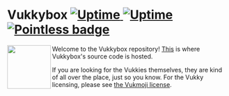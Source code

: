 # Vukkybox [![Uptime](https://img.shields.io/endpoint?url=https%3A%2F%2Fraw.githubusercontent.com%2Flitdevs%2Fupptime%2Fmaster%2Fapi%2Fvukkybox%2Fuptime.json) ![Uptime](https://img.shields.io/endpoint?url=https%3A%2F%2Fraw.githubusercontent.com%2Flitdevs%2Fupptime%2Fmaster%2Fapi%2Fvukkybox%2Fresponse-time.json)](https://status.litdevs.org) [![Pointless badge](https://img.shields.io/badge/pointless%20badges%3F-we%20have%20em-success)](https://shields.io)
<img align="left" width="100" height="100" src="https://vukkybox.com/resources/icons/192.png">

Welcome to the Vukkybox repository! [This](https://github.com/litdevs/vukkybox) is where Vukkybox's source code is hosted.

If you are looking for the Vukkies themselves, they are kind of all over the place, just so you know. For the Vukky licensing, please see [the Vukmoji license](https://github.com/Vukkyy/vukmoji/blob/master/LICENSE).
